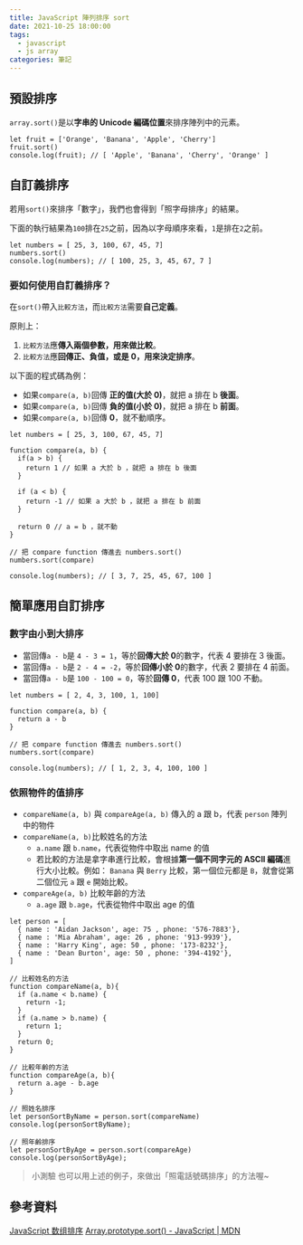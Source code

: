 ```yaml
---
title: JavaScript 陣列排序 sort
date: 2021-10-25 18:00:00
tags:
  - javascript
  - js array
categories: 筆記
---
```


## 預設排序

`array.sort()`是以**字串的 Unicode 編碼位置**來排序陣列中的元素。

```javascript=
let fruit = ['Orange', 'Banana', 'Apple', 'Cherry']
fruit.sort()
console.log(fruit); // [ 'Apple', 'Banana', 'Cherry', 'Orange' ]
```

## 自訂義排序

若用`sort()`來排序「數字」，我們也會得到「照字母排序」的結果。

<!-- more -->

下面的執行結果為`100`排在`25`之前，因為以字母順序來看，`1`是排在`2`之前。

```javascript=
let numbers = [ 25, 3, 100, 67, 45, 7]
numbers.sort()
console.log(numbers); // [ 100, 25, 3, 45, 67, 7 ]
```

### 要如何使用自訂義排序？

在`sort()`帶入`比較方法`，而`比較方法`需要**自己定義**。

原則上：

1. `比較方法`應**傳入兩個參數，用來做比較**。
2. `比較方法`應**回傳正、負值，或是 0，用來決定排序**。

以下面的程式碼為例：

- 如果`compare(a, b)`回傳 **正的值(大於 0)**，就把 a 排在 b **後面**。
- 如果`compare(a, b)`回傳 **負的值(小於 0)**，就把 a 排在 b **前面**。
- 如果`compare(a, b)`回傳 **0**，就不動順序。

```javascript=
let numbers = [ 25, 3, 100, 67, 45, 7]

function compare(a, b) {
  if(a > b) {
    return 1 // 如果 a 大於 b ，就把 a 排在 b 後面
  }

  if (a < b) {
    return -1 // 如果 a 大於 b ，就把 a 排在 b 前面
  }

  return 0 // a = b ，就不動
}

// 把 compare function 傳進去 numbers.sort()
numbers.sort(compare)

console.log(numbers); // [ 3, 7, 25, 45, 67, 100 ]
```

## 簡單應用自訂排序

### 數字由小到大排序

- 當回傳`a - b`是 `4 - 3 = 1`，等於**回傳大於 0**的數字，代表 4 要排在 3 後面。
- 當回傳`a - b`是 `2 - 4 = -2`，等於**回傳小於 0**的數字，代表 2 要排在 4 前面。
- 當回傳`a - b`是 `100 - 100 = 0`，等於**回傳 0**，代表 100 跟 100 不動。

```javascript=
let numbers = [ 2, 4, 3, 100, 1, 100]

function compare(a, b) {
  return a - b
}

// 把 compare function 傳進去 numbers.sort()
numbers.sort(compare)

console.log(numbers); // [ 1, 2, 3, 4, 100, 100 ]
```

### 依照物件的值排序

- `compareName(a, b)` 與 `compareAge(a, b)` 傳入的 a 跟 b，代表 `person` 陣列中的物件
- `compareName(a, b)`比較姓名的方法
  - `a.name` 跟 `b.name`，代表從物件中取出 name 的值
  - 若比較的方法是拿字串進行比較，會根據**第一個不同字元的 ASCII 編碼**進行大小比較。例如： `Banana` 與 `Berry` 比較，第一個位元都是 `B`，就會從第二個位元 `a` 跟 `e` 開始比較。
- `compareAge(a, b)` 比較年齡的方法
  - `a.age` 跟 `b.age`，代表從物件中取出 age 的值

```javascript=
let person = [
  { name : 'Aidan Jackson', age: 75 , phone: '576-7883'},
  { name : 'Mia Abraham', age: 26 , phone: '913-9939'},
  { name : 'Harry King', age: 50 , phone: '173-8232'},
  { name : 'Dean Burton', age: 50 , phone: '394-4192'},
]

// 比較姓名的方法
function compareName(a, b){
  if (a.name < b.name) {
    return -1;
  }
  if (a.name > b.name) {
    return 1;
  }
  return 0;
}

// 比較年齡的方法
function compareAge(a, b){
  return a.age - b.age
}

// 照姓名排序
let personSortByName = person.sort(compareName)
console.log(personSortByName);

// 照年齡排序
let personSortByAge = person.sort(compareAge)
console.log(personSortByAge);
```

> 小測驗
> 也可以用上述的例子，來做出「照電話號碼排序」的方法喔~

## 參考資料

[JavaScript 数组排序](https://www.w3school.com.cn/js/js_array_sort.asp)
[Array.prototype.sort() - JavaScript | MDN](https://developer.mozilla.org/zh-TW/docs/Web/JavaScript/Reference/Global_Objects/Array/sort)
